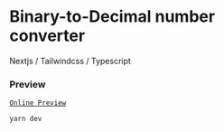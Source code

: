 # Binary-to-Decimal number converter

Nextjs / Tailwindcss / Typescript

### Preview

 [`Online Preview`](https://bin2dec-virid.vercel.app/)

```bash
yarn dev
```
